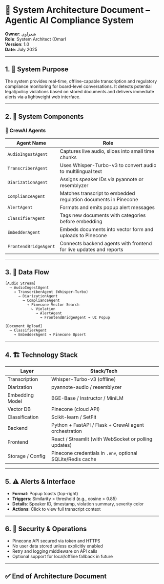 
# 🧱 System Architecture Document – Agentic AI Compliance System

**Owner**: شعراوي  
**Role**: System Architect (Omar)  
**Version**: 1.0  
**Date**: July 2025

---

## 1. 🎯 System Purpose

The system provides real-time, offline-capable transcription and regulatory compliance monitoring for board-level conversations. It detects potential legal/policy violations based on stored documents and delivers immediate alerts via a lightweight web interface.

---

## 2. 🧩 System Components

### 🧠 CrewAI Agents

| Agent Name            | Role                                                                       |
|-----------------------|----------------------------------------------------------------------------|
| `AudioIngestAgent`    | Captures live audio, slices into small time chunks                         |
| `TranscriberAgent`    | Uses Whisper-Turbo-v3 to convert audio to multilingual text                |
| `DiarizationAgent`    | Assigns speaker IDs via pyannote or resemblyzer                            |
| `ComplianceAgent`     | Matches transcript to embedded regulation documents in Pinecone            |
| `AlertAgent`          | Formats and emits popup alert messages                                     |
| `ClassifierAgent`     | Tags new documents with categories before embedding                        |
| `EmbedderAgent`       | Embeds documents into vector form and uploads to Pinecone                  |
| `FrontendBridgeAgent` | Connects backend agents with frontend for live updates and reports         |

---

## 3. 🔁 Data Flow

```
[Audio Stream]
  → AudioIngestAgent
    → TranscriberAgent (Whisper-Turbo)
      → DiarizationAgent
        → ComplianceAgent
          → Pinecone Vector Search
            ↳ Violation
              → AlertAgent
                → FrontendBridgeAgent → UI Popup

[Document Upload]
  → ClassifierAgent
    → EmbedderAgent → Pinecone Upsert
```

---

## 4. 🏗️ Technology Stack

| Layer              | Stack/Tech                                                     |
|--------------------|----------------------------------------------------------------|
| Transcription      | Whisper-Turbo-v3 (offline)                                     |
| Diarization        | pyannote-audio / resemblyzer                                  |
| Embedding Model    | BGE-Base / Instructor / MiniLM                                 |
| Vector DB          | Pinecone (cloud API)                                           |
| Classification     | Scikit-learn / SetFit                                          |
| Backend            | Python + FastAPI / Flask + CrewAI agent orchestration          |
| Frontend           | React / Streamlit (with WebSocket or polling updates)         |
| Storage / Config   | Pinecone credentials in `.env`, optional SQLite/Redis cache    |

---

## 5. ⚠️ Alerts & Interface

- **Format**: Popup toasts (top-right)
- **Triggers**: Similarity > threshold (e.g., cosine > 0.85)
- **Details**: Speaker ID, timestamp, violation summary, severity color
- **Actions**: Click to view full transcript context

---

## 6. 🔐 Security & Operations

- Pinecone API secured via token and HTTPS  
- No user data stored unless explicitly enabled  
- Retry and logging middleware on API calls  
- Optional support for local/offline fallback in future

---

## ✅ End of Architecture Document
